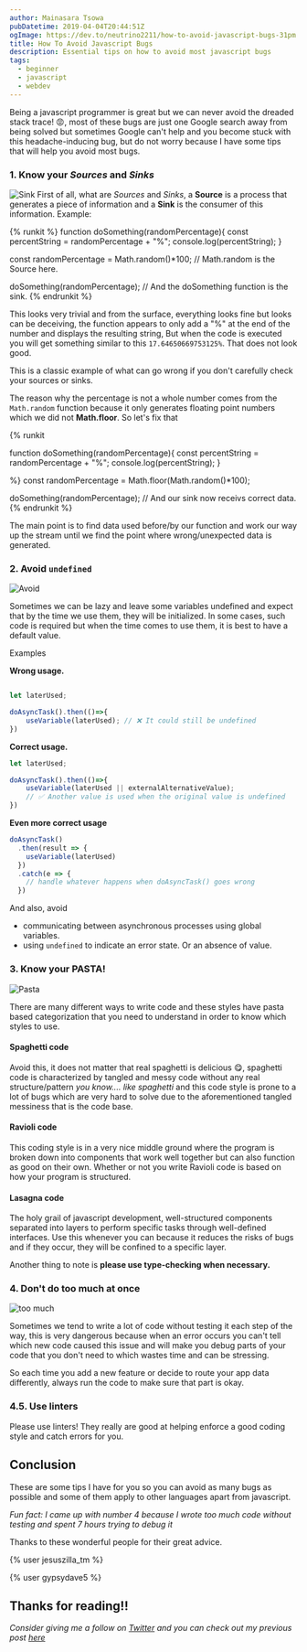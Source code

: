 ```yaml
---
author: Mainasara Tsowa
pubDatetime: 2019-04-04T20:44:51Z
ogImage: https://dev.to/neutrino2211/how-to-avoid-javascript-bugs-31pm
title: How To Avoid Javascript Bugs
description: Essential tips on how to avoid most javascript bugs
tags:
  - beginner
  - javascript
  - webdev
---
```


Being a javascript programmer is great but we can never avoid the dreaded stack trace! 😡, most of these bugs are just one Google search away from being solved but sometimes Google can't help and you become stuck with this headache-inducing bug, but do not worry because I have some tips that will help you avoid most bugs.


### 1. Know your *Sources* and *Sinks*

![Sink](https://media.giphy.com/media/3o7TKOuX9nFjq3bR5u/giphy.gif)
First of all, what are *Sources* and *Sinks*, a **Source** is a process that generates a piece of information and a **Sink** is the consumer of this information. 
Example:

{% runkit %}
function doSomething(randomPercentage){
    const percentString = randomPercentage + "%";
    console.log(percentString);
}

const randomPercentage = Math.random()*100; // Math.random is the Source here.

doSomething(randomPercentage); // And the doSomething function is the sink.
{% endrunkit %}

This looks very trivial and from the surface, everything looks fine but looks can be deceiving, the function appears to only add a "%" at the end of the number and displays the resulting string, But when the code is executed you will get something similar to this `17.64650669753125%`. That does not look good.

This is a classic example of what can go wrong if you don't carefully check your sources or sinks.

The reason why the percentage is not a whole number comes from the `Math.random` function because it only generates floating point numbers which we did not **Math.floor**. So let's fix that

{% runkit 

function doSomething(randomPercentage){
    const percentString = randomPercentage + "%";
    console.log(percentString);
}

%}
const randomPercentage = Math.floor(Math.random()*100);

doSomething(randomPercentage); // And our sink now receivs correct data.
{% endrunkit %}

The main point is to find data used before/by our function and work our way up the stream until we find the point where wrong/unexpected data is generated.

### 2. Avoid `undefined`

![Avoid](https://media.giphy.com/media/QA88yMhazfDI4/giphy.gif)

Sometimes we can be lazy and leave some variables undefined and expect that by the time we use them, they will be initialized. In some cases, such code is required but when the time comes to use them, it is best to have a default value.

Examples

**Wrong usage.**

```js

let laterUsed;

doAsyncTask().then(()=>{
    useVariable(laterUsed); // ❌ It could still be undefined
})


```
**Correct usage.**

```js
let laterUsed;

doAsyncTask().then(()=>{
    useVariable(laterUsed || externalAlternativeValue); 
    // ✅ Another value is used when the original value is undefined
})

```
**Even more correct usage**

```js
doAsyncTask()
  .then(result => {
    useVariable(laterUsed)
  })
  .catch(e => {
    // handle whatever happens when doAsyncTask() goes wrong
  })
```

And also, avoid
- communicating between asynchronous processes using global variables.
- using `undefined` to indicate an error state. Or an absence of value.

### 3. Know your **PASTA!**

![Pasta](https://media.giphy.com/media/ToMjGpRhf96j23aTc5i/giphy.gif)

There are many different ways to write code and these styles have pasta based categorization that you need to understand in order to know which styles to use.

#### Spaghetti code

Avoid this, it does not matter that real spaghetti is delicious 😋, spaghetti code is characterized by tangled and messy code without any real structure/pattern *you know.... like spaghetti* and this code style is prone to a lot of bugs which are very hard to solve due to the aforementioned tangled messiness that is the code base.


#### Ravioli code

This coding style is in a very nice middle ground where the program is broken down into components that work well together but can also function as good on their own. Whether or not you write Ravioli code is based on how your program is structured.

#### Lasagna code

The holy grail of javascript development, well-structured components separated into layers to perform specific tasks through well-defined interfaces. Use this whenever you can because it reduces the risks of bugs and if they occur, they will be confined to a specific layer.

Another thing to note is **please use type-checking when necessary.**


### 4. Don't do too much at once

![too much](https://media.giphy.com/media/3ohjV6xeE0OrC6QXq8/giphy.gif)

Sometimes we tend to write a lot of code without testing it each step of the way, this is very dangerous because when an error occurs you can't tell which new code caused this issue and will make you debug parts of your code that you don't need to which wastes time and can be stressing.

So each time you add a new feature or decide to route your app data differently, always run the code to make sure that part is okay.

### 4.5. Use linters

Please use linters! They really are good at helping enforce a good coding style and catch errors for you.


## Conclusion

These are some tips I have for you so you can avoid as many bugs as possible and some of them apply to other languages apart from javascript.

*Fun fact: I came up with number 4 because I wrote too much code without testing and spent 7 hours trying to debug it*

Thanks to these wonderful people for their great advice.

{% user jesuszilla_tm %}

{% user gypsydave5 %}

## Thanks for reading!!

*Consider giving me a follow on [Twitter](https://twitter.com/neutrino2211) and you can check out my previous post [here](https://dev.to/neutrino2211/avoiding-weird-javascript-behaviour-true--true--2-but-true--1-pn9)*